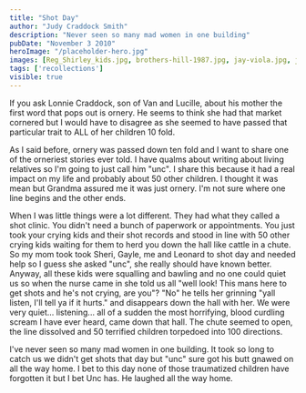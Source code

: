 ```yaml
---
title: "Shot Day"
author: "Judy Craddock Smith"
description: "Never seen so many mad women in one building"
pubDate: "November 3 2010"
heroImage: "/placeholder-hero.jpg"
images: [Reg_Shirley_kids.jpg, brothers-hill-1987.jpg, jay-viola.jpg, joe-debbie.jpg, larry-bar.jpg, sherry-gail-leonard-judy-ronnie.jpg]
tags: ['recollections']
visible: true
---
```

If you ask Lonnie Craddock, son of Van and Lucille, about his mother the first word that pops out is ornery. He seems to think she had that market cornered but I would have to disagree as she seemed to have passed that particular trait to ALL of her children 10 fold.

As I said before, ornery was passed down ten fold and I want to share one of the orneriest stories ever told. I have qualms about writing about living relatives so I'm going to just call him "unc". I share this because it had a real impact on my life and probably about 50 other children. I thought it was mean but Grandma assured me it was just ornery. I'm not sure where one line begins and the other ends.

When I was little things were a lot different. They had what they called a shot clinic. You didn't need a bunch of paperwork or appointments. You just took your crying kids and their shot records and stood in line with 50 other crying kids waiting for them to herd you down the hall like cattle in a chute. So my mom took took Sheri, Gayle, me and Leonard to shot day and needed help so I guess she asked "unc", she really should have known better. Anyway, all these kids were squalling and bawling and no one could quiet us so when the nurse came in she told us all "well look! This mans here to get shots and he's not crying, are you"?  "No" he tells her grinning "yall listen, I'll tell ya if it hurts." and disappears down the hall with her. We were very quiet... listening... all of a sudden the most horrifying, blood curdling scream I have ever heard, came down that hall. The chute seemed to open, the line dissolved and 50 terrified children torpedoed into 100 directions.

I've never seen so many mad women in one building. It took so long to catch us we didn't get shots that day but "unc" sure got his butt gnawed on all the way home. I bet to this day none of those traumatized children have forgotten it but I bet Unc has. He laughed all the way home.
